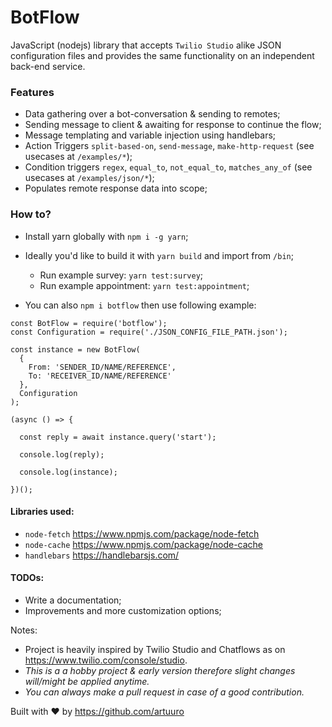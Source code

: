 # BotFlow
JavaScript (nodejs) library that accepts `Twilio Studio` alike JSON configuration files and provides the same functionality on an independent back-end service.

### Features
- Data gathering over a bot-conversation & sending to remotes;
- Sending message to client & awaiting for response to continue the flow;
- Message templating and variable injection using handlebars;
- Action Triggers `split-based-on`, `send-message`, `make-http-request` (see usecases at `/examples/*`);
- Condition triggers `regex`, `equal_to`, `not_equal_to`, `matches_any_of` (see usecases at `/examples/json/*`);
- Populates remote response data into scope;

### How to?
- Install yarn globally with `npm i -g yarn`;
- Ideally you'd like to build it with `yarn build` and import from `/bin`;
  - Run example survey: `yarn test:survey`;
  - Run example appointment: `yarn test:appointment`;

- You can also `npm i botflow` then use following example:
```
const BotFlow = require('botflow');
const Configuration = require('./JSON_CONFIG_FILE_PATH.json');

const instance = new BotFlow(
  {
    From: 'SENDER_ID/NAME/REFERENCE',
    To: 'RECEIVER_ID/NAME/REFERENCE'
  }, 
  Configuration
);

(async () => {
  
  const reply = await instance.query('start');

  console.log(reply);

  console.log(instance);
 
})();
```

#### Libraries used:
- `node-fetch` https://www.npmjs.com/package/node-fetch
- `node-cache` https://www.npmjs.com/package/node-cache
- `handlebars` https://handlebarsjs.com/


#### TODOs:
- Write a documentation;
- Improvements and more customization options;

Notes: 
- Project is heavily inspired by Twilio Studio and Chatflows as on https://www.twilio.com/console/studio.
- _This is a a hobby project & early version therefore slight changes will/might be applied anytime._
- _You can always make a pull request in case of a good contribution._

Built with ♥ by https://github.com/artuuro